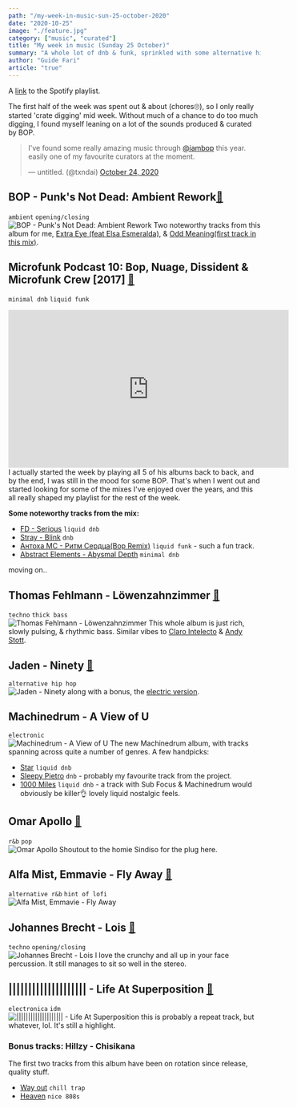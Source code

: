 ```yaml
---
path: "/my-week-in-music-sun-25-october-2020"
date: "2020-10-25"
image: "./feature.jpg"
category: ["music", "curated"]
title: "My week in music (Sunday 25 October)"
summary: "A whole lot of dnb & funk, sprinkled with some alternative hip hop, r&b."
author: "Guide Fari"
article: "true"
---
```

A [link](https://open.spotify.com/playlist/0p0cnxlCdyCky6H0fiwGti?si=DqHazNZDTWKhNCnwIZTZmg) to the Spotify playlist.

The first half of the week was spent out & about (chores🙄), so I only really started 'crate digging' mid week. Without much of a chance to do too much digging, I found myself leaning on a lot of the sounds produced & curated by BOP.

<blockquote class="twitter-tweet"><p lang="en" dir="ltr">I&#39;ve found some really amazing music through <a href="https://twitter.com/iambop?ref_src=twsrc%5Etfw">@iambop</a> this year. easily one of my favourite curators at the moment.</p>&mdash; untitled. (@txndai) <a href="https://twitter.com/txndai/status/1320064291727429634?ref_src=twsrc%5Etfw">October 24, 2020</a></blockquote> <script async src="https://platform.twitter.com/widgets.js" charset="utf-8"></script>

## BOP - Punk's Not Dead: Ambient Rework[🔗](https://youtu.be/vrHlsHK-N80)
`ambient` `opening/closing` <br>
![BOP - Punk's Not Dead: Ambient Rework](https://i.scdn.co/image/ab67616d00001e0240b406d36e353161ebc86331)
Two noteworthy tracks from this album for me, [Extra Eye (feat Elsa Esmeralda)](https://youtu.be/KLGrvirXIvE), & [Odd Meaning(first track in this mix)](https://youtu.be/vrHlsHK-N80).<br>

## Microfunk Podcast 10: Bop, Nuage, Dissident & Microfunk Crew [2017] [🔗](https://youtu.be/jYsjThTOIs0)
`minimal dnb` `liquid funk` <br>
<iframe width="560" height="315" src="https://www.youtube-nocookie.com/embed/jYsjThTOIs0" frameborder="0" allow="accelerometer; autoplay; clipboard-write; encrypted-media; gyroscope; picture-in-picture" allowfullscreen></iframe>
I actually started the week by playing all 5 of his albums back to back, and by the end, I was still in the mood for some BOP. That's when I went out and started looking for some of the mixes I've enjoyed over the years, and this all really shaped my playlist for the rest of the week.

**Some noteworthy tracks from the mix:**
- [FD - Serious](https://youtu.be/Nw9HhWW_zpc) `liquid dnb`
- [Stray - Blink](https://youtu.be/pDJlhP6DUSs) `dnb`
- [Антоха МС - Ритм Сердца(Bop Remix)](https://youtu.be/eHEwKf8XOMQ) `liquid funk` - such a fun track.
- [Abstract Elements - Abysmal Depth](https://open.spotify.com/track/7KAOkKkXEMjYBSpHrFPl75?si=6UizdFv6T2ePFglW-V6m5g) `minimal dnb`

moving on..

## Thomas Fehlmann - Löwenzahnzimmer [🔗](https://open.spotify.com/track/127ZxfascwMj7Vm40F3oC2?si=9Q0vk4oSQfG-iO9WFqlWFA)
`techno` `thick bass` <br>
![Thomas Fehlmann - Löwenzahnzimmer](https://i.scdn.co/image/ab67616d00001e02e28b58650f919ac04dc7056b)
This whole album is just rich, slowly pulsing, & rhythmic bass. Similar vibes to [Claro Intelecto](https://open.spotify.com/track/0CVwFKT2DLOtwvMXv2DF2A?si=xN49qyoYQQirzcr9hMpEuA) & [Andy Stott](https://open.spotify.com/track/0UMLFx5VO2BdqTPdZwiSGb?si=Q3S3QO7HSoO6XI3QFW418A).

## Jaden - Ninety [🔗](https://open.spotify.com/track/2jdw2tc29bqJwToyGvKgJm?si=sWTd50z6QHeqdXPmX79tUA)
`alternative hip hop`<br>
![Jaden - Ninety](https://i.scdn.co/image/ab67616d00001e026aafb01504b69173c877bdca)
along with a bonus, the [electric version](https://open.spotify.com/track/7rHIOIfWnCF5MTjcmiArSG?si=mFlbCtS0RKmMAoC_eXrY6g).

## Machinedrum - A View of U
`electronic`<br>
![Machinedrum - A View of U](https://i.scdn.co/image/ab67616d00001e02d395550736092b7c1895b9ad)
The new Machinedrum album, with tracks spanning across quite a number of genres. A few handpicks: 
- [Star](https://open.spotify.com/track/1pvfRI4ahc13eOvO2rVzol?si=QXX40FQCRhGL17sIoAmLvQ) `liquid dnb`
- [Sleepy Pietro](https://open.spotify.com/track/0MoeShvEacFvWAROMIfqKz?si=vK_iRTrPQeeVSKun9qOx4w) `dnb` - probably my favourite track from the project.
- [1000 Miles](https://open.spotify.com/track/74NPJ5FDyMzvKi063Zxd5I?si=1kMariUHTNu7VdaGoW79nw) `liquid dnb` - a track with Sub Focus & Machinedrum would obviously be killer👌 lovely liquid nostalgic feels.

## Omar Apollo [🔗](https://open.spotify.com/track/18eZc40EneLmStYEy3cLBP?si=EV7zTrcCSemUWAyYYsOZQQ)
`r&b` `pop` <br>
![Omar Apollo](https://i.scdn.co/image/ab67616d00001e02737a31f300f76a6fab4f957f)
Shoutout to the homie Sindiso for the plug here.

## Alfa Mist, Emmavie - Fly Away [🔗](https://open.spotify.com/track/2VJnZ0oDn1mEzjNJrOfo3t?si=C5RLEf7ERVGzk3CW3jJckw)
`alternative r&b` `hint of lofi`  <br>
![Alfa Mist, Emmavie - Fly Away](https://i.scdn.co/image/ab67616d00001e02180ec9a6fe9aef97da4813cd)

## Johannes Brecht - Lois [🔗](https://youtu.be/DcYusIETvsg?list=TLPQMDMxMDIwMjCORiZPTQ94FA)
`techno` `opening/closing` <br>
![Johannes Brecht - Lois](https://i.scdn.co/image/ab67616d00001e02a352c4916464da35bb2f0696)
I love the crunchy and all up in your face percussion. It still manages to sit so well in the stereo.

## |||||||||||||||||||| - Life At Superposition [🔗](https://open.spotify.com/track/2UjcdO679DaqmrnmmBZjS6?si=fLBp6SzmTgimuDjPs9739w)
`electronica` `idm` <br>
![|||||||||||||||||||| - Life At Superposition](https://i.scdn.co/image/ab67616d00001e02e585532717c7f2b24cfe1c81)
this is probably a repeat track, but whatever, lol. It's still a highlight.

### Bonus tracks: Hillzy - Chisikana
The first two tracks from this album have been on rotation since release, quality stuff.
- [Way out](https://open.spotify.com/track/1kDn6XM8uc1McbsK901nRu?si=828Oc__VQ_-7I3Qg2XH4VA) `chill trap`
- [Heaven](https://open.spotify.com/track/7ItYoUB2LOaAVTvaygkc0Y?si=foazdz8DRgqVgTNvp5-6pQ) `nice 808s`